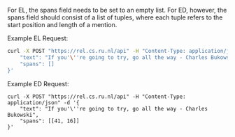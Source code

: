 For EL, the spans field needs to be set to an empty list. 
For ED, however, the spans field should consist of a list of tuples, where each tuple refers to the start position and length of a mention.

Example EL Request:

```bash
curl -X POST "https://rel.cs.ru.nl/api" -H "Content-Type: application/json" -d '{
    "text": "If you'\''re going to try, go all the way - Charles Bukowski",
    "spans": []
}'
```

Example ED Request:
```
curl -X POST "https://rel.cs.ru.nl/api" -H "Content-Type: application/json" -d '{
    "text": "If you'\''re going to try, go all the way - Charles Bukowski",
    "spans": [[41, 16]]
}'
```
